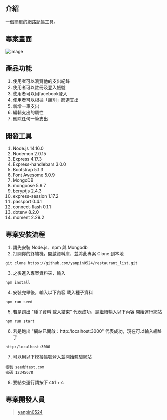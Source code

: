 ## 介紹
一個簡單的網路記帳工具。

## 專案畫面

![image](https://github.com/yanpin0524/expense-tracker/blob/master/images/expense-tracker001.png)

## 產品功能

1. 使用者可以瀏覽他的支出紀錄
2. 使用者可以註冊及登入帳號
3. 使用者可以用facebook登入
4. 使用者可以根據「類別」篩選支出
5. 新增一筆支出
6. 編輯支出的屬性
7. 刪除任何一筆支出

## 開發工具

1. Node.js 14.16.0
2. Nodemon 2.0.15
3. Express 4.17.3
4. Express-handlebars 3.0.0
5. Bootstrap 5.1.3
6. Font Awesome 5.0.9
7. MongoDB
8. mongoose 5.9.7
9. bcryptjs 2.4.3
10. express-session 1.17.2
11. passport 0.4.1
12. connect-flash 0.1.1
13. dotenv 8.2.0
14. moment 2.29.2

## 專案安裝流程

1. 請先安裝 Node.js、npm 與 Mongodb
2. 打開你的終端機，開啟資料庫，並將此專案 Clone 到本地
```
git clone https://github.com/yanpin0524/restaurant_list.git
```
3. 之後進入專案資料夾，輸入
```
npm install
```
4. 安裝完畢後，輸入以下內容 載入種子資料
```
npm run seed
```
5. 若是跑出 "種子資料 載入結束" 代表成功，請繼續輸入以下內容 開始運行網站
```
npm run start
```
6. 若是跑出 "網站已開啟：http:/localhost:3000" 代表成功，現在可以輸入網址了
```
http:/localhost:3000
```
7. 可以用以下模擬帳號登入並開始體驗網站
```
帳號 seed@test.com
密碼 12345678
```
8. 要結束運行請按下 ctrl + c

## 專案開發人員
> [yanpin0524](https://github.com/yanpin0524)
